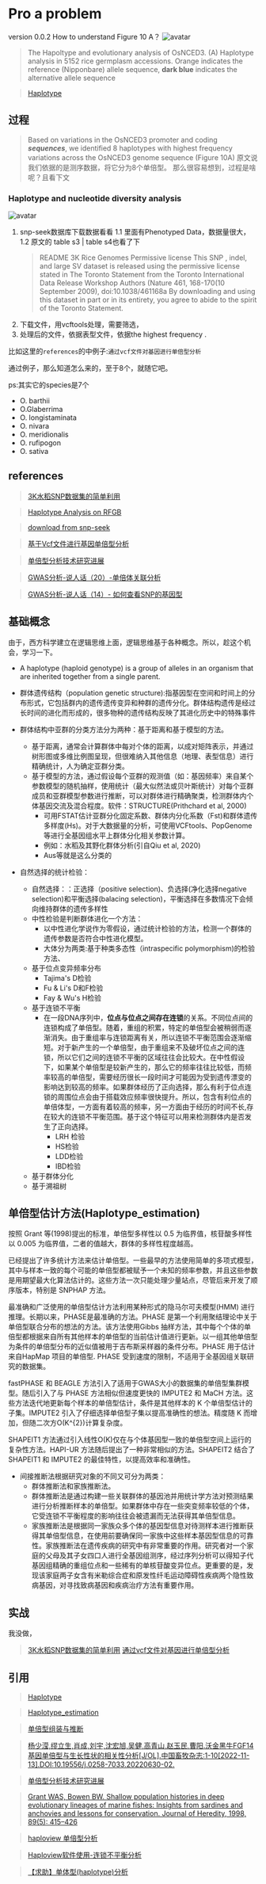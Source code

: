 # Pro a problem
version 0.0.2
How to understand Figure 10 A？
![avatar](./../images/Figure%2010%20A.jpg)

>The Hapoltype and evolutionary analysis of OsNCED3. (A) Haplotype analysis in 5152 rice germplasm accessions. Orange indicates the reference (Nipponbare) allele sequence, **dark blue** indicates the     alternative allele sequence

>[Haplotype](https://en.wikipedia.org/wiki/Haplotype)


## 过程
>Based on variations in the OsNCED3 promoter and coding ***sequences***, we identified 8 haplotypes with highest frequency variations across the OsNCED3 genome sequence (Figure 10A)
原文说我们依据的是测序数据，将它分为8个单倍型。
那么很容易想到，过程是啥呢？且看下文

### Haplotype and nucleotide diversity analysis
![avatar](./../images/Halotype%20and%20nucleotide%20diversity%20analysis.jpg)

1. snp-seek数据库下载数据看看
    1.1 里面有Phenotyped Data，数据量很大，
    1.2 原文的 table s3 | table s4也看了下
    >README 3K Rice Genomes  Permissive license This SNP , indel, and large SV dataset is released using the permissive license stated in The Toronto Statement from  the Toronto International Data Release Workshop Authors (Nature 461, 168-170(10 September 2009), doi:10.1038/461168a
    By downloading and using this dataset in part or in its entirety, you agree to abide to the spirit of the Toronto Statement.
2. 下载文件，用vcftools处理，需要筛选，
3. 处理后的文件，依据表型文件，依据the highest frequency .

比如这里的`references`的中例子:`通过vcf文件对基因进行单倍型分析`

通过例子，那么知道怎么来的，至于8个，就随它吧。


ps:其实它的species是7个
-   O. barthii
-   O.Glaberrima
-   O. longistaminata
-   O. nivara
-   O. meridionalis
-   O. rufipogon
-   O. sativa


## references

>[3K水稻SNP数据集的简单利用](https://blog.csdn.net/sinat_41244077/article/details/120337580)

>[Haplotype Analysis on RFGB](https://rmbreeding.cn/Genotype/haplotype)


>[download from snp-seek ](https://snp-seek.irri.org/_download.zul)

>[基于Vcf文件进行基因单倍型分析](https://www.jianshu.com/p/89e45a330de5)

>[单倍型分析技术研究进展 ](http://journals.im.ac.cn/html/cjbcn/2018/6/gc18060852.htm)



>[GWAS分析-说人话（20）-单倍体关联分析](https://www.jianshu.com/p/66262b7655bc)

>[GWAS分析-说人话（14）- 如何查看SNP的基因型](https://www.jianshu.com/p/0afa963357de)



## 基础概念
由于，西方科学建立在逻辑思维上面，逻辑思维基于各种概念。所以，趁这个机会，学习一下。
-   A haplotype (haploid genotype) is a group of alleles in an organism that are inherited together from a single parent.
-   群体遗传结构（population genetic structure):指基因型在空间和时间上的分布形式，它包括群内的遗传遗传变异和种群的遗传分化。群体结构遗传是经过长时间的进化而形成的，很多物种的遗传结构反映了其进化历史中的特殊事件
-   群体结构中亚群的分类方法分为两种：基于距离和基于模型的方法。
    -   基于距离，通常会计算群体中每对个体的距离，以成对矩阵表示，并通过树形图或多维比例图呈现，但很难纳入其他信息（地理、表型信息）进行精确统计，人为确定亚群分类。
    -   基于模型的方法，通过假设每个亚群的观测值（如：基因频率）来自某个参数模型的随机抽样，使用统计（最大似然法或贝叶斯统计）对每个亚群成员和亚群模型参数进行推断，可以对群体进行精确聚类，检测群体内个体基因交流及混合程度。软件：STRUCTURE(Prithchard et al, 2000)
        -   可用FSTAT估计亚群分化固定系数、群体内分化系数（Fst)和群体遗传多样度(Hs)。对于大数据量的分析，可使用VCFtools、PopGenome等进行全基因组水平上群体分化相关参数计算。
        -   例如：水稻及其野化群体分析(引自Qiu et al, 2020)
        -   Aus等就是这么分类的

-   自然选择的统计检验：
    -   自然选择：：正选择（positive selection)、负选择(净化选择negative selection)和平衡选择(balacing selection)，平衡选择在多数情况下会倾向维持群体的遗传多样性
    -   中性检验是判断群体进化一个方法：
        -   以中性进化学说作为零假设，通过统计检验的方法，检测一个群体的遗传参数是否符合中性进化模型。
        -   大体分为两类:基于种类多态性（intraspecific polymorphism)的检验方法、
    -   基于位点变异频率分布
        -   Tajima's D检验
        -   Fu & Li's D和F检验
        -   Fay & Wu's H检验
    -   基于连锁不平衡
        -   在一段DNA序列中，**位点与位点之间存在连锁**的关系。不同位点间的连锁构成了单倍型。随着，重组的积累，特定的单倍型会被稍弱而逐渐消失。由于重组率与连锁距离有关，所以连锁不平衡范围会逐渐缩短。对于新产生的一个单倍型，由于重组来不及破坏位点之间的连锁，所以它们之间的连锁不平衡的区域往往会比较大。在中性假设下，如果某个单倍型是较新产生的，那么它的频率往往比较低，而频率较高的单倍型，需要经历很长一段时间才可能因为受到遗传漂变的影响达到较高的频率。如果群体经历了正向选择，那么有利于位点连锁的周围位点会由于搭载效应频率很快提升。所以，包含有利位点的单倍体型，一方面有着较高的频率，另一方面由于经历的时间不长,存在较大的连锁不平衡范围。基于这个特征可以用来检测群体内是否发生了正向选择。
            -   LRH 检验
            -   HS检验
            -   LDD检验
            -   IBD检验
    -   基于群体分化
    -   基于溯祖树



## 单倍型估计方法(Haplotype_estimation)

按照 Grant 等(1998)提出的标准，单倍型多样性以 0.5 为临界值，核苷酸多样性以 0.005 为临界值，二者的值越大，群体的多样性程度越高。

已经提出了许多统计方法来估计单倍型。一些最早的方法使用简单的多项式模型，其中与样本一致的每个可能的单倍型都被赋予一个未知的频率参数，并且这些参数是用期望最大化算法估计的。这些方法一次只能处理少量站点，尽管后来开发了顺序版本，特别是 SNPHAP 方法。

最准确和广泛使用的单倍型估计方法利用某种形式的隐马尔可夫模型(HMM) 进行推理。长期以来，PHASE是最准确的方法。PHASE 是第一个利用聚结理论中关于单倍型联合分布的想法的方法。该方法使用Gibbs 抽样方法，其中每个个体的单倍型都根据来自所有其他样本的单倍型的当前估计值进行更新。以一组其他单倍型为条件的单倍型分布的近似值被用于吉布斯采样器的条件分布。PHASE 用于估计来自HapMap 项目的单倍型. PHASE 受到速度的限制，不适用于全基因组关联研究的数据集。

fastPHASE 和 BEAGLE 方法引入了适用于GWAS大小的数据集的单倍型集群模型。随后引入了与 PHASE 方法相似但速度更快的 IMPUTE2 和 MaCH 方法。这些方法迭代地更新每个样本的单倍型估计，条件是其他样本的 K 个单倍型估计的子集。IMPUTE2 引入了仔细选择单倍型子集以提高准确性的想法。精度随 K 而增加，但随二次方O(K^{2})计算复杂度。

SHAPEIT1 方法通过引入线性O(K)仅在与个体基因型一致的单倍型空间上运行的复杂性方法。HAPI-UR 方法随后提出了一种非常相似的方法。SHAPEIT2 结合了 SHAPEIT1 和 IMPUTE2 的最佳特性，以提高效率和准确性。

-   间接推断法根据研究对象的不同又可分为两类：
    -   群体推断法和家族推断法。
    -   群体推断法是通过构建一些关联群体的基因池并用统计学方法对预测结果进行分析推断样本的单倍型。如果群体中存在一些突变频率较低的个体，它受连锁不平衡程度的影响往往会被遗漏而无法获得其单倍型信息。
    -   家族推断法是根据同一家族众多个体的基因型信息对待测样本进行推断获得其单倍型信息，在使用前要确保同一家族中这些样本基因型信息的可靠性。家族推断法在遗传疾病的研究中有非常重要的作用。研究者对一个家庭的父母及其子女四口人进行全基因组测序，经过序列分析可以得知子代基因组精确的重组位点和一些稀有的单核苷酸变异位点。更重要的是，发现该家庭两子女含有米勒综合症和原发性纤毛运动障碍性疾病两个隐性致病基因，对寻找致病基因和疾病治疗方法有重要作用。

## 实战
我没做，
>[3K水稻SNP数据集的简单利用](https://www.jianshu.com/p/c051610768cb)
>[通过vcf文件对基因进行单倍型分析](https://gitee.com/zhangrenl/quickhapr)

## 引用

>[Haplotype](https://en.wikipedia.org/wiki/Haplotype)

>[Haplotype_estimation](https://en.wikipedia.org/wiki/Haplotype_estimation)

>[单倍型组装与推断](http://doc.aporc.org/attach/Course001/Bioinformatics-3.pdf)

>[杨少滢,缪立生,肖成,刘宇,沈宏旭,吴健,高青山,赵玉民,曹阳.沃金黑牛FGF14基因单倍型与生长性状的相关性分析[J/OL].中国畜牧杂志:1-10[2022-11-13].DOI:10.19556/j.0258-7033.20220630-02.](https://oversea.cnki.net/KCMS/detail/detail.aspx?dbcode=CAPJ&dbname=CAPJLAST&filename=ZGXM20221103001&uniplatform=OVERSEA&v=_qqq1X2svHerNGtKoHmuhxQcfEjGEfOT0foOyQEXgkR_M5xTnlxJbLNs8w1YlWAB)

>[单倍型分析技术研究进展](https://cjb.ijournals.cn/html/cjbcn/2018/6/gc18060852.htm#zz)

>[Grant WAS, Bowen BW. Shallow population histories in deep evolutionary lineages of marine fishes: Insights from sardines and anchovies and lessons for conservation. Journal of Heredity, 1998, 89(5): 415–426](#)

>[haploview 单倍型分析](https://www.broadinstitute.org/haploview/haploview)

>[Haploview软件使用-连锁不平衡分析 ](https://www.jianshu.com/p/c1bddbba735f)

>[【求助】单体型(haplotype)分析](https://www.med66.com/html/ziliao/yixue/16/8b9d2e03edc1530098198b351e72a38e.htm)